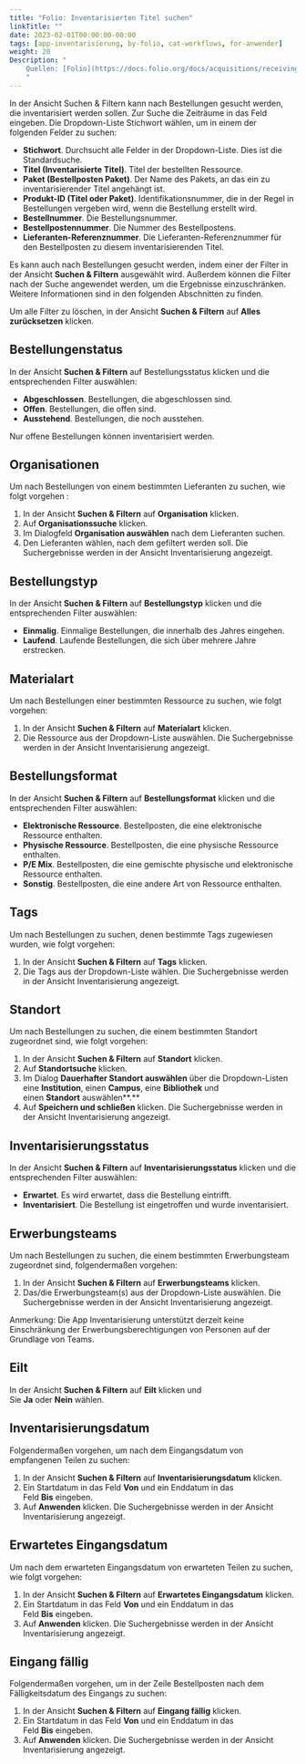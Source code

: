 ```yaml
---
title: "Folio: Inventarisierten Titel suchen"
linkTitle: ""
date: 2023-02-01T00:00:00-00:00
tags: [app-inventarisierung, by-folio, cat-workflows, for-anwender]
weight: 20
Description: "
    Quellen: [Folio](https://docs.folio.org/docs/acquisitions/receiving/#searching-for-a-receiving-title) & [GBV](https://info.gbv.de/display/FOLIOGBVEXTERN/Folio:+Inventarisierten+Titel+suchen)
    "
---
```


In der Ansicht Suchen & Filtern kann nach Bestellungen gesucht werden, die inventarisiert werden sollen. Zur Suche die Zeiträume in das Feld eingeben. Die Dropdown-Liste Stichwort wählen, um in einem der folgenden Felder zu suchen:

-   **Stichwort**. Durchsucht alle Felder in der Dropdown-Liste. Dies ist die Standardsuche.
-   **Titel (Inventarisierte Titel)**. Titel der bestellten Ressource.
-   **Paket (Bestellposten Paket)**. Der Name des Pakets, an das ein zu inventarisierender Titel angehängt ist.
-   **Produkt-ID (Titel oder Paket)**. Identifikationsnummer, die in der Regel in Bestellungen vergeben wird, wenn die Bestellung erstellt wird.
-   **Bestellnummer**. Die Bestellungsnummer.
-   **Bestellpostennummer**. Die Nummer des Bestellpostens.
-   **Lieferanten-Referenznummer**. Die Lieferanten-Referenznummer für den Bestellposten zu diesem inventarisierenden Titel.

Es kann auch nach Bestellungen gesucht werden, indem einer der Filter in der Ansicht **Suchen & Filtern** ausgewählt wird. Außerdem können die Filter nach der Suche angewendet werden, um die Ergebnisse einzuschränken. Weitere Informationen sind in den folgenden Abschnitten zu finden.

Um alle Filter zu löschen, in der Ansicht **Suchen & Filtern** auf **Alles zurücksetzen** klicken.

## Bestellungenstatus

In der Ansicht **Suchen & Filtern** auf Bestellungsstatus klicken und die entsprechenden Filter auswählen:

-   **Abgeschlossen**. Bestellungen, die abgeschlossen sind.
-   **Offen**. Bestellungen, die offen sind.
-   **Ausstehend**. Bestellungen, die noch ausstehen.

Nur offene Bestellungen können inventarisiert werden.

## Organisationen

Um nach Bestellungen von einem bestimmten Lieferanten zu suchen, wie folgt vorgehen :

1.  In der Ansicht **Suchen & Filtern** auf **Organisation** klicken.
2.  Auf **Organisationssuche** klicken.
3.  Im Dialogfeld **Organisation auswählen** nach dem Lieferanten suchen.
4.  Den Lieferanten wählen, nach dem gefiltert werden soll. Die Suchergebnisse werden in der Ansicht Inventarisierung angezeigt.

## Bestellungstyp

In der Ansicht **Suchen & Filtern** auf **Bestellungstyp** klicken und die entsprechenden Filter auswählen:

-   **Einmalig**. Einmalige Bestellungen, die innerhalb des Jahres eingehen.
-   **Laufend**. Laufende Bestellungen, die sich über mehrere Jahre erstrecken.

## Materialart

Um nach Bestellungen einer bestimmten Ressource zu suchen, wie folgt vorgehen:

1.  In der Ansicht **Suchen & Filtern** auf **Materialart** klicken.
2.  Die Ressource aus der Dropdown-Liste auswählen. Die Suchergebnisse werden in der Ansicht Inventarisierung angezeigt.

## Bestellungsformat

In der Ansicht **Suchen & Filtern** auf **Bestellungsformat** klicken und die entsprechenden Filter auswählen:

-   **Elektronische Ressource**. Bestellposten, die eine elektronische Ressource enthalten.
-   **Physische Ressource**. Bestellposten, die eine physische Ressource enthalten.
-   **P/E Mix**. Bestellposten, die eine gemischte physische und elektronische Ressource enthalten.
-   **Sonstig**. Bestellposten, die eine andere Art von Ressource enthalten.

## Tags

Um nach Bestellungen zu suchen, denen bestimmte Tags zugewiesen wurden, wie folgt vorgehen:

1.  In der Ansicht **Suchen & Filtern** auf **Tags** klicken.
2.  Die Tags aus der Dropdown-Liste wählen. Die Suchergebnisse werden in der Ansicht Inventarisierung angezeigt.

## Standort

Um nach Bestellungen zu suchen, die einem bestimmten Standort zugeordnet sind, wie folgt vorgehen:

1.  In der Ansicht **Suchen & Filtern** auf **Standort** klicken.
2.  Auf **Standortsuche** klicken.
3.  Im Dialog **Dauerhafter Standort auswählen** über die Dropdown-Listen eine **Institution**, einen **Campus**, eine **Bibliothek** und einen **Standort** auswählen**.**
4.  Auf **Speichern und schließen** klicken. Die Suchergebnisse werden in der Ansicht Inventarisierung angezeigt.

## Inventarisierungsstatus

In der Ansicht **Suchen & Filtern** auf **Inventarisierungsstatus** klicken und die entsprechenden Filter auswählen:

-   **Erwartet**. Es wird erwartet, dass die Bestellung eintrifft.
-   **Inventarisiert**. Die Bestellung ist eingetroffen und wurde inventarisiert.

## Erwerbungsteams

Um nach Bestellungen zu suchen, die einem bestimmten Erwerbungsteam zugeordnet sind, folgendermaßen vorgehen:

1.  In der Ansicht **Suchen & Filtern** auf **Erwerbungsteams** klicken.
2.  Das/die Erwerbungsteam(s) aus der Dropdown-Liste auswählen. Die Suchergebnisse werden in der Ansicht Inventarisierung angezeigt.

Anmerkung: Die App Inventarisierung unterstützt derzeit keine Einschränkung der Erwerbungsberechtigungen von Personen auf der Grundlage von Teams.

## Eilt

In der Ansicht **Suchen & Filtern** auf **Eilt** klicken und Sie **Ja** oder **Nein** wählen.

## Inventarisierungsdatum

Folgendermaßen vorgehen, um nach dem Eingangsdatum von empfangenen Teilen zu suchen:

1.  In der Ansicht **Suchen & Filtern** auf **Inventarisierungsdatum** klicken.
2.  Ein Startdatum in das Feld **Von** und ein Enddatum in das Feld **Bis** eingeben.
3.  Auf **Anwenden** klicken. Die Suchergebnisse werden in der Ansicht Inventarisierung angezeigt.

## Erwartetes Eingangsdatum

Um nach dem erwarteten Eingangsdatum von erwarteten Teilen zu suchen, wie folgt vorgehen:

1.  In der Ansicht **Suchen & Filtern** auf **Erwartetes Eingangsdatum** klicken.
2.  Ein Startdatum in das Feld **Von** und ein Enddatum in das Feld **Bis** eingeben.
3.  Auf **Anwenden** klicken. Die Suchergebnisse werden in der Ansicht Inventarisierung angezeigt.

## Eingang fällig

Folgendermaßen vorgehen, um in der Zeile Bestellposten nach dem Fälligkeitsdatum des Eingangs zu suchen:

1.  In der Ansicht **Suchen & Filtern** auf **Eingang fällig** klicken.
2.  Ein Startdatum in das Feld **Von** und ein Enddatum in das Feld **Bis** eingeben.
3.  Auf **Anwenden** klicken. Die Suchergebnisse werden in der Ansicht Inventarisierung angezeigt.
